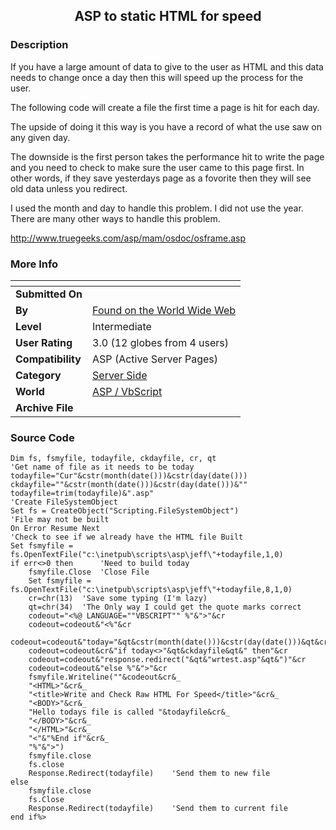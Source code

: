 ﻿<div align="center">

## ASP to static HTML for speed


</div>

### Description

If you have a large amount of data to give to the user as HTML and this data needs to change once a day then this will speed up the process for the user.

The following code will create a file the first time a page is hit for each day.

The upside of doing it this way is you have a record of what the use saw on any given day.

The downside is the first person takes the performance hit to write the page and you need to check to make sure the user came to this page first. In other words, if they save yesterdays page as a fovorite then they will see old data unless you redirect.

I used the month and day to handle this problem. I did not use the year. There are many other ways to handle this problem.

http://www.truegeeks.com/asp/mam/osdoc/osframe.asp
 
### More Info
 


<span>             |<span>
---                |---
**Submitted On**   |
**By**             |[Found on the World Wide Web](https://github.com/Planet-Source-Code/PSCIndex/blob/master/ByAuthor/found-on-the-world-wide-web.md)
**Level**          |Intermediate
**User Rating**    |3.0 (12 globes from 4 users)
**Compatibility**  |ASP \(Active Server Pages\)
**Category**       |[Server Side](https://github.com/Planet-Source-Code/PSCIndex/blob/master/ByCategory/server-side__4-31.md)
**World**          |[ASP / VbScript](https://github.com/Planet-Source-Code/PSCIndex/blob/master/ByWorld/asp-vbscript.md)
**Archive File**   |[](https://github.com/Planet-Source-Code/found-on-the-world-wide-web-asp-to-static-html-for-speed__4-38/archive/master.zip)





### Source Code

```
Dim fs, fsmyfile, todayfile, ckdayfile, cr, qt
'Get name of file as it needs to be today
todayfile="Cur"&cstr(month(date()))&cstr(day(date()))
ckdayfile=""&cstr(month(date()))&cstr(day(date()))&""
todayfile=trim(todayfile)&".asp"
'Create FileSystemObject
Set fs = CreateObject("Scripting.FileSystemObject")
'File may not be built
On Error Resume Next
'Check to see if we already have the HTML file Built
Set fsmyfile = fs.OpenTextFile("c:\inetpub\scripts\asp\jeff\"+todayfile,1,0)
if err<>0 then		'Need to build today
	fsmyfile.Close	'Close File
	Set fsmyfile = fs.OpenTextFile("c:\inetpub\scripts\asp\jeff\"+todayfile,8,1,0)
	cr=chr(13)	'Save some typing (I'm lazy)
	qt=chr(34)	'The Only way I could get the quote marks correct
	codeout="<%@ LANGUAGE=""VBSCRIPT"" %"&">"&cr
	codeout=codeout&"<%"&cr
	codeout=codeout&"today="&qt&cstr(month(date()))&cstr(day(date()))&qt&cr
	codeout=codeout&cr&"if today<>"&qt&ckdayfile&qt&" then"&cr
	codeout=codeout&"response.redirect("&qt&"wrtest.asp"&qt&")"&cr
	codeout=codeout&"else %"&">"&cr
	fsmyfile.Writeline(""&codeout&cr&_
	"<HTML>"&cr&_
	"<title>Write and Check Raw HTML For Speed</title>"&cr&_
	"<BODY>"&cr&_
	"Hello todays file is called "&todayfile&cr&_
	"</BODY>"&cr&_
	"</HTML>"&cr&_
	"<"&"%End if"&cr&_
	"%"&">")
	fsmyfile.close
	fs.close
	Response.Redirect(todayfile)	'Send them to new file
else
	fsmyfile.close
	fs.Close
	Response.Redirect(todayfile)	'Send them to current file
end if%>
```

